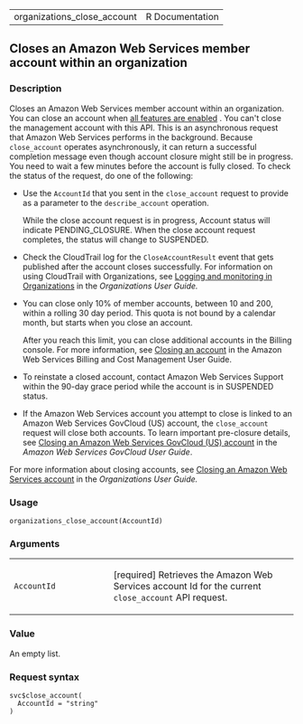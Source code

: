 <table style="width: 100%;">
<tbody>
<tr class="odd">
<td>organizations_close_account</td>
<td style="text-align: right;">R Documentation</td>
</tr>
</tbody>
</table>

## Closes an Amazon Web Services member account within an organization

### Description

Closes an Amazon Web Services member account within an organization. You
can close an account when [all features are
enabled](https://docs.aws.amazon.com/organizations/latest/userguide/orgs_manage_org_support-all-features.html)
. You can't close the management account with this API. This is an
asynchronous request that Amazon Web Services performs in the
background. Because `close_account` operates asynchronously, it can
return a successful completion message even though account closure might
still be in progress. You need to wait a few minutes before the account
is fully closed. To check the status of the request, do one of the
following:

-   Use the `AccountId` that you sent in the `close_account` request to
    provide as a parameter to the `describe_account` operation.

    While the close account request is in progress, Account status will
    indicate PENDING\_CLOSURE. When the close account request completes,
    the status will change to SUSPENDED.

-   Check the CloudTrail log for the `CloseAccountResult` event that
    gets published after the account closes successfully. For
    information on using CloudTrail with Organizations, see [Logging and
    monitoring in
    Organizations](https://docs.aws.amazon.com/organizations/latest/userguide/orgs_security_incident-response.html#orgs_cloudtrail-integration)
    in the *Organizations User Guide.*

-   You can close only 10% of member accounts, between 10 and 200,
    within a rolling 30 day period. This quota is not bound by a
    calendar month, but starts when you close an account.

    After you reach this limit, you can close additional accounts in the
    Billing console. For more information, see [Closing an
    account](https://docs.aws.amazon.com/awsaccountbilling/latest/aboutv2/close-account.html)
    in the Amazon Web Services Billing and Cost Management User Guide.

-   To reinstate a closed account, contact Amazon Web Services Support
    within the 90-day grace period while the account is in SUSPENDED
    status.

-   If the Amazon Web Services account you attempt to close is linked to
    an Amazon Web Services GovCloud (US) account, the `close_account`
    request will close both accounts. To learn important pre-closure
    details, see [Closing an Amazon Web Services GovCloud (US)
    account](https://docs.aws.amazon.com/govcloud-us/latest/UserGuide/Closing-govcloud-account.html)
    in the *Amazon Web Services GovCloud User Guide*.

For more information about closing accounts, see [Closing an Amazon Web
Services
account](https://docs.aws.amazon.com/organizations/latest/userguide/orgs_manage_accounts_close.html)
in the *Organizations User Guide.*

### Usage

    organizations_close_account(AccountId)

### Arguments

<table>
<colgroup>
<col style="width: 35%" />
<col style="width: 65%" />
</colgroup>
<tbody>
<tr class="odd">
<td><code
id="organizations_close_account_:_AccountId">AccountId</code></td>
<td><p>[required] Retrieves the Amazon Web Services account Id for the
current <code>close_account</code> API request.</p></td>
</tr>
</tbody>
</table>

### Value

An empty list.

### Request syntax

    svc$close_account(
      AccountId = "string"
    )
